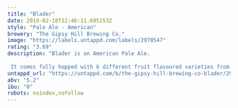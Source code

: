 ```yaml
---
title: "Blader"
date: 2019-02-10T12:46:11.695153Z
style: "Pale Ale - American"
brewery: "The Gipsy Hill Brewing Co."
image: "https://labels.untappd.com/labels/2970547"
rating: "3.69"
description: "Blader is an American Pale Ale.  It comes fully hopped with 6 different fruit flavoured varieties from Northern and Southern Hemispheres."
untappd_url: "https://untappd.com/b/the-gipsy-hill-brewing-co-blader/2970547"
abv: "5.2"
ibu: "0"
robots: noindex,nofollow
---
```

